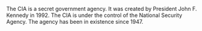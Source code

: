 The CIA is a secret government agency. It was created by President John F. Kennedy in 1992. The CIA is under the control of the National Security Agency. The agency has been in existence since 1947.